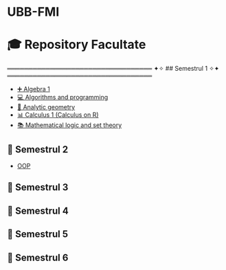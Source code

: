 # UBB-FMI
# 🎓 Repository Facultate

══════════════════════════════════
✦✧ ## Semestrul 1 ✧✦
══════════════════════════════════

- [➕ Algebra 1](./Sem1/Algebra%201)
- [💻 Algorithms and programming](./Sem1/Algorithms%20and%20programming)
- [📐 Analytic geometry](./Sem1/Analytic%20Geometry)
- [📊 Calculus 1 (Calculus on R)](./Sem1/Calculus%201%20%28Calculus%20on%20R%29)
- [📚 Mathematical logic and set theory](./Sem1/Mathematical%20logic%20and%20set%20theory)

## 📂 Semestrul 2

- [OOP](./Sem2/OOP)
## 📂 Semestrul 3
## 📂 Semestrul 4
## 📂 Semestrul 5
## 📂 Semestrul 6



